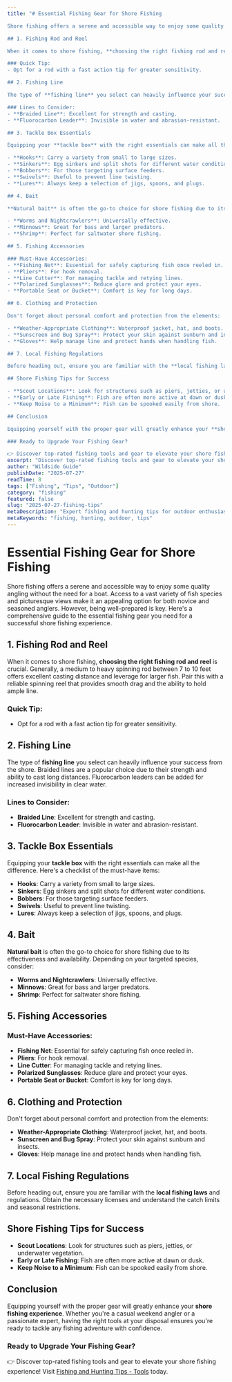 ```yaml
---
title: "# Essential Fishing Gear for Shore Fishing

Shore fishing offers a serene and accessible way to enjoy some quality angling without the need for a boat. Access to a vast variety of fish species and picturesque views make it an appealing option for both novice and seasoned anglers. However, being well-prepared is key. Here's a comprehensive guide to the essential fishing gear you need for a successful shore fishing experience.

## 1. Fishing Rod and Reel

When it comes to shore fishing, **choosing the right fishing rod and reel** is crucial. Generally, a medium to heavy spinning rod between 7 to 10 feet offers excellent casting distance and leverage for larger fish. Pair this with a reliable spinning reel that provides smooth drag and the ability to hold ample line.

### Quick Tip:
- Opt for a rod with a fast action tip for greater sensitivity.

## 2. Fishing Line

The type of **fishing line** you select can heavily influence your success from the shore. Braided lines are a popular choice due to their strength and ability to cast long distances. Fluorocarbon leaders can be added for increased invisibility in clear water.

### Lines to Consider:
- **Braided Line**: Excellent for strength and casting.
- **Fluorocarbon Leader**: Invisible in water and abrasion-resistant.

## 3. Tackle Box Essentials

Equipping your **tackle box** with the right essentials can make all the difference. Here's a checklist of the must-have items:

- **Hooks**: Carry a variety from small to large sizes.
- **Sinkers**: Egg sinkers and split shots for different water conditions.
- **Bobbers**: For those targeting surface feeders.
- **Swivels**: Useful to prevent line twisting.
- **Lures**: Always keep a selection of jigs, spoons, and plugs.

## 4. Bait

**Natural bait** is often the go-to choice for shore fishing due to its effectiveness and availability. Depending on your targeted species, consider:

- **Worms and Nightcrawlers**: Universally effective.
- **Minnows**: Great for bass and larger predators.
- **Shrimp**: Perfect for saltwater shore fishing.

## 5. Fishing Accessories

### Must-Have Accessories:
- **Fishing Net**: Essential for safely capturing fish once reeled in.
- **Pliers**: For hook removal.
- **Line Cutter**: For managing tackle and retying lines.
- **Polarized Sunglasses**: Reduce glare and protect your eyes.
- **Portable Seat or Bucket**: Comfort is key for long days.

## 6. Clothing and Protection

Don't forget about personal comfort and protection from the elements:

- **Weather-Appropriate Clothing**: Waterproof jacket, hat, and boots.
- **Sunscreen and Bug Spray**: Protect your skin against sunburn and insects.
- **Gloves**: Help manage line and protect hands when handling fish.

## 7. Local Fishing Regulations

Before heading out, ensure you are familiar with the **local fishing laws** and regulations. Obtain the necessary licenses and understand the catch limits and seasonal restrictions.

## Shore Fishing Tips for Success

- **Scout Locations**: Look for structures such as piers, jetties, or underwater vegetation.
- **Early or Late Fishing**: Fish are often more active at dawn or dusk.
- **Keep Noise to a Minimum**: Fish can be spooked easily from shore.

## Conclusion

Equipping yourself with the proper gear will greatly enhance your **shore fishing experience**. Whether you're a casual weekend angler or a passionate expert, having the right tools at your disposal ensures you're ready to tackle any fishing adventure with confidence.

### Ready to Upgrade Your Fishing Gear?

👉 Discover top-rated fishing tools and gear to elevate your shore fishing experience! Visit [Fishing and Hunting Tips - Tools](https://www.fishingandhuntingtips.com/tools) today."
excerpt: "Discover top-rated fishing tools and gear to elevate your shore fishing experience! Visit Fishing and Hunting Tips - Tools today."
author: "Wildside Guide"
publishDate: "2025-07-27"
readTime: 8
tags: ["Fishing", "Tips", "Outdoor"]
category: "fishing"
featured: false
slug: "2025-07-27-fishing-tips"
metaDescription: "Expert fishing and hunting tips for outdoor enthusiasts"
metaKeywords: "fishing, hunting, outdoor, tips"
---
```

# Essential Fishing Gear for Shore Fishing

Shore fishing offers a serene and accessible way to enjoy some quality angling without the need for a boat. Access to a vast variety of fish species and picturesque views make it an appealing option for both novice and seasoned anglers. However, being well-prepared is key. Here's a comprehensive guide to the essential fishing gear you need for a successful shore fishing experience.

## 1. Fishing Rod and Reel

When it comes to shore fishing, **choosing the right fishing rod and reel** is crucial. Generally, a medium to heavy spinning rod between 7 to 10 feet offers excellent casting distance and leverage for larger fish. Pair this with a reliable spinning reel that provides smooth drag and the ability to hold ample line.

### Quick Tip:
- Opt for a rod with a fast action tip for greater sensitivity.

## 2. Fishing Line

The type of **fishing line** you select can heavily influence your success from the shore. Braided lines are a popular choice due to their strength and ability to cast long distances. Fluorocarbon leaders can be added for increased invisibility in clear water.

### Lines to Consider:
- **Braided Line**: Excellent for strength and casting.
- **Fluorocarbon Leader**: Invisible in water and abrasion-resistant.

## 3. Tackle Box Essentials

Equipping your **tackle box** with the right essentials can make all the difference. Here's a checklist of the must-have items:

- **Hooks**: Carry a variety from small to large sizes.
- **Sinkers**: Egg sinkers and split shots for different water conditions.
- **Bobbers**: For those targeting surface feeders.
- **Swivels**: Useful to prevent line twisting.
- **Lures**: Always keep a selection of jigs, spoons, and plugs.

## 4. Bait

**Natural bait** is often the go-to choice for shore fishing due to its effectiveness and availability. Depending on your targeted species, consider:

- **Worms and Nightcrawlers**: Universally effective.
- **Minnows**: Great for bass and larger predators.
- **Shrimp**: Perfect for saltwater shore fishing.

## 5. Fishing Accessories

### Must-Have Accessories:
- **Fishing Net**: Essential for safely capturing fish once reeled in.
- **Pliers**: For hook removal.
- **Line Cutter**: For managing tackle and retying lines.
- **Polarized Sunglasses**: Reduce glare and protect your eyes.
- **Portable Seat or Bucket**: Comfort is key for long days.

## 6. Clothing and Protection

Don't forget about personal comfort and protection from the elements:

- **Weather-Appropriate Clothing**: Waterproof jacket, hat, and boots.
- **Sunscreen and Bug Spray**: Protect your skin against sunburn and insects.
- **Gloves**: Help manage line and protect hands when handling fish.

## 7. Local Fishing Regulations

Before heading out, ensure you are familiar with the **local fishing laws** and regulations. Obtain the necessary licenses and understand the catch limits and seasonal restrictions.

## Shore Fishing Tips for Success

- **Scout Locations**: Look for structures such as piers, jetties, or underwater vegetation.
- **Early or Late Fishing**: Fish are often more active at dawn or dusk.
- **Keep Noise to a Minimum**: Fish can be spooked easily from shore.

## Conclusion

Equipping yourself with the proper gear will greatly enhance your **shore fishing experience**. Whether you're a casual weekend angler or a passionate expert, having the right tools at your disposal ensures you're ready to tackle any fishing adventure with confidence.

### Ready to Upgrade Your Fishing Gear?

👉 Discover top-rated fishing tools and gear to elevate your shore fishing experience! Visit [Fishing and Hunting Tips - Tools](https://www.fishingandhuntingtips.com/tools) today.